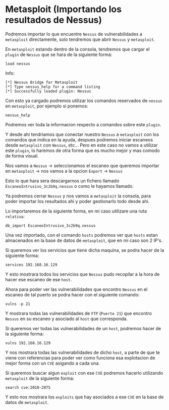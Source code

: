 # Metasploit (Importando los resultados de Nessus)

Podremos importar lo que encuentre `Nessus` de vulnerabilidades a `metasploit` directamente, solo tendremos que abrir `Nessus` y `metasploit`.

En `metasploit` estando dentro de la consola, tendremos que cargar el `plugin` de `Nessus` que se hara de la siguiente forma:

```shell
load nessus
```

Info:

```
[*] Nessus Bridge for Metasploit
[*] Type nessus_help for a command listing
[*] Successfully loaded plugin: Nessus
```

Con esto ya cargado podremos utilizar los comandos reservados de `nessus` en `metasploit`, por ejemplo si ponemos:

```shell
nessus_help
```

Podremos ver toda la informacion respecto a comandos sobre este `plugin`.

Y desde ahi tendriamos que conectar nuestro `Nessus` a `metasploit` con los comandos que indica en la ayuda, despues podremos iniciar escaneos desde `metasploit` con `Nessus`, etc... Pero en este caso no vamos a utilizar este `plugin`, lo haremos de otra forma que es mucho mejor y mas comodo de forma visual.

Nos vamos a `Nessus` -> seleccionamos el escaneo que queremos importar en `metasploit` -> nos vamos a la opcion `Export` -> `Nessus`

Esto lo que hara sera descargarnos un fichero llamado `EscaneoIntrusivo_3c2b9q.nessus` o como le hayamos llamado.

Ya podremos cerrar `Nessus` y nos vamos a `metasploit` la consola, para poder importar los resultados ahi y poder gestionarlo todo desde ahi.

Lo importaremos de la siguiente forma, en mi caso utilizare una ruta `relativa`:

```shell
db_import EscaneoIntrusivo_3c2b9q.nessus
```

Una vez importado, con el comando `hosts` podremos ver que `hosts` estan almacenados en la base de datos de `metasploit`, que en mi caso son 2 IP's.

Si queremos ver los servicios que tiene dicha maquina, se podra hacer de la siguiente forma:

```shell
services 192.168.16.129
```

Y esto mostrara todos los servicios que `Nessus` pudo recopilar a la hora de hacer ese escaneo de ese `host`.

Ahora para poder ver las vulnerabilidades que encontro `Nessus` en el escaneo de tal puerto se podra hacer con el siguiente comando:

```shell
vulns -p 21
```

Y mostrara todas las vulnerabilidades de `FTP` (`Puerto 21`) que encontro `Nessus` en su escaneo y asociado al `host` que corresponda.

Si queremos ver todas las vulnerabilidades de un `host`, podremos hacer de la siguiente forma:

```shell
vulns 192.168.16.129
```

Y nos mostrara todas las vulnerabilidades de dicho `host`, a parte de que te viene con referencias para poder ver como funciona esa explotacion de mejor forma con un `CVE` asigando a cada una.

Si queremos buscar algun `exploit` con ese `CVE` podremos hacerlo utilizando `metasploit` de la siguiente forma:

```shell
search cve:2010-2075
```

Y esto nos mostrara los `exploits` que hay asociados a ese `CVE` en la base de datos de `metasploit`.
